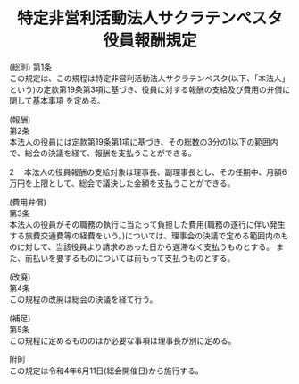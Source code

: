 <div style="text-align: center;">
 <h1>特定非営利活動法人サクラテンペスタ 役員報酬規定</h1>
</div>

(総則)
第1条<br>
この規定は、この規程は特定非営利活動法人サクラテンペスタ(以下、「本法人」という)の定款第19条第3項に基づき、役員に対する報酬の支給及び費用の弁償に関して基本事項
を定める。

(報酬)<br>
第2条<br>
本法人の役員には定款第19条第1項に基づき、その総数の3分の1以下の範囲内で、総会の決議を経て、報酬を支払うことができる。

2 &emsp;本法人の役員報酬の支給対象は理事長、副理事長とし、その任期中、月額6万円を上限として、総会で議決した金額を支払うことができる。

(費用弁償)<br>
第3条<br>
本法人の役員がその職務の執行に当たって負担した費用(職務の遂行に伴い発生する旅費交通費等の経費をいう。)については、理事会の決議で定める範囲内のものに対して、当該役員より請求のあった日から遅滞なく支払うものとする。 
また、前払いを要するものについては前もって支払うものとする。

(改廃)<br>
第4条<br>
この規程の改廃は総会の決議を経て行う。

(補足)<br>
第5条<br>
この規程に定めるもののほか必要な事項は理事長が別に定める。

附則<br>
この規定は令和4年6月11日(総会開催日)から施行する。